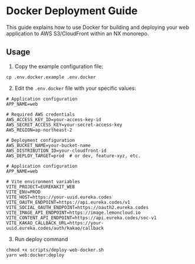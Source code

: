 # Docker Deployment Guide

This guide explains how to use Docker for building and deploying your web application to AWS S3/CloudFront within an NX monorepo.

## Usage

1. Copy the example configuration file:

```shell
cp .env.docker.example .env.docker
```

2. Edit the `.env.docker` file with your specific values:

```shell
# Application configuration
APP_NAME=web

# Required AWS credentials
AWS_ACCESS_KEY_ID=your-access-key-id
AWS_SECRET_ACCESS_KEY=your-secret-access-key
AWS_REGION=ap-northeast-2

# Deployment configuration
AWS_BUCKET_NAME=your-bucket-name
AWS_DISTRIBUTION_ID=your-cloudfront-id
AWS_DEPLOY_TARGET=prod  # or dev, feature-xyz, etc.

# Application configuration
APP_NAME=web

# Vite environment variables
VITE_PROJECT=EUREKAKIT_WEB
VITE_ENV=PROD
VITE_HOST=https://your-uuid.eureka.codes
VITE_OAUTH_ENDPOINT=https://api.eureka.codes/v1
VITE_SOCIAL_OAUTH_ENDPOINT=https://oauth2.eureka.codes
VITE_IMAGE_API_ENDPOINT=https://image.lemoncloud.io
VITE_CONTENT_API_ENDPOINT=https://api.eureka.codes/soc-v1
VITE_KAKAO_CALLBACK_URL=https://your-uuid.eureka.codes/auth/kakao/callback
```

3. Run deploy command

```shell
chmod +x scripts/deploy-web-docker.sh
yarn web:docker:deploy
```
